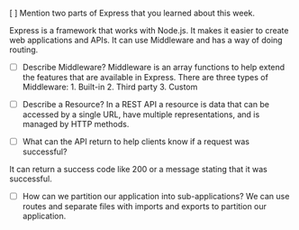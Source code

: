  [ ] Mention two parts of Express that you learned about this week.

Express is a framework that works with Node.js. It makes it easier to create web applications and APIs. It can use Middleware and has a way of doing routing.

- [ ] Describe Middleware?
Middleware is an array functions to help extend the features that are available in Express. There are three types of Middleware: 1. Built-in 2. Third party 3. Custom


- [ ] Describe a Resource?
In a REST API a resource is data that can be accessed by a single URL, have multiple representations, and is managed by HTTP methods.


- [ ] What can the API return to help clients know if a request was successful?

It can return a success code like 200 or a message stating that it was successful.

- [ ] How can we partition our application into sub-applications?
We can use routes and separate files with imports and exports to partition our application.
